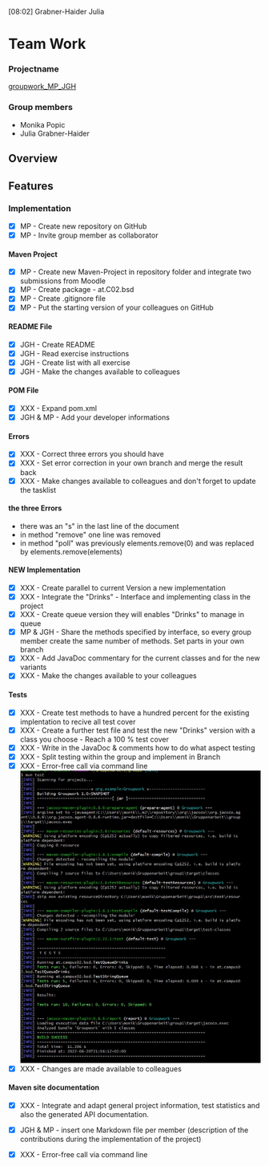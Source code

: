 [08:02] Grabner-Haider Julia
# Team Work
### Projectname
[groupwork_MP_JGH](https://github.com/MonikaP-28/JuliaAndMonika.git)

### Group members
* Monika Popic
* Julia Grabner-Haider

## Overview
## Features
### Implementation
- [x] MP - Create new repository on GitHub
- [x] MP - Invite group member as collaborator

#### Maven Project
- [x] MP - Create new Maven-Project in repository folder and integrate two submissions from Moodle
- [x] MP - Create package - at.C02.bsd
- [x] MP - Create .gitignore file
- [x] MP - Put the starting version of your colleagues on GitHub

#### README File
- [x] JGH - Create README
- [x] JGH - Read exercise instructions
- [x] JGH - Create list with all exercise
- [x] JGH - Make the changes available to colleagues

#### POM File
- [x] XXX - Expand pom.xml
- [x] JGH & MP - Add your developer informations

#### Errors
- [x] XXX - Correct three errors you should have
- [x] XXX - Set error correction in your own branch and merge the result back
- [x] XXX - Make changes available to colleagues and don't forget to update the tasklist

#### the three Errors
- there was an "s" in the last line of the document
- in method "remove" one line was removed
- in method "poll" was previously elements.remove(0) and was replaced by elements.remove(elements)


#### NEW Implementation
- [x] XXX - Create parallel to current Version a new implementation
- [x] XXX - Integrate the "Drinks" - Interface and implementing class in the project
- [x] XXX - Create queue version they will enables "Drinks" to manage in queue
- [x] MP & JGH - Share the methods specified by interface, so every group member create the same number of methods. Set parts in your own branch
- [x] XXX - Add JavaDoc commentary for the current classes and for the new variants
- [x] XXX - Make the changes available to your colleagues

#### Tests
- [x] XXX - Create test methods to have a hundred percent for the existing implentation to recive all test cover
- [x] XXX - Create a further test file and test the new "Drinks" version with a class you choose - Reach a 100 % test cover
- [x] XXX - Write in the JavaDoc & comments how to do what aspect testing
- [x] XXX - Split testing within the group and implement in Branch
- [x] XXX - Error-free call via command line
![mvn](mvnTest.jpg)
- [x] XXX - Changes are made available to colleagues

#### Maven site documentation 
- [x] XXX - Integrate and adapt general project information, test statistics and also the generated API documentation.
- [x] JGH & MP - insert one Markdown file per member (description of the contributions during the implementation of the project)
- [x] XXX - Error-free call via command line 







